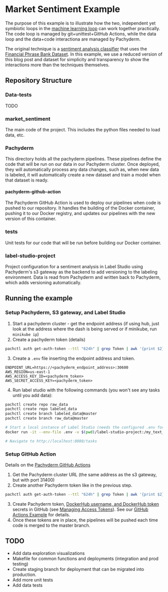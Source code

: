 # Market Sentiment Example
The purpose of this example is to illustrate how the two, independent yet symbiotic loops in the [machine learning loop](https://jimmymwhitaker.medium.com/completing-the-machine-learning-loop-e03c784eaab4) can work together practically. The code loop is managed by git+unittest+GitHub Actions, while the data loop and the data+code interactiona are managed by Pachyderm. 

The original technique is a [sentiment analysis classifier](https://github.com/yuki678/financial-phrase-bert/blob/master/SA_Model_Comparison_Finphrase.ipynb) that uses the [Financial Phrase Bank Dataset](https://www.researchgate.net/profile/Pekka_Malo/publication/251231364_FinancialPhraseBank-v10). In this example, we use a reduced version of this blog post and dataset for simplicity and transparency to show the interactions more than the techniques themselves. 

## Repository Structure

### Data-tests
TODO

### market_sentiment
The main code of the project. This includes the python files needed to load data, etc. 

### Pachyderm
This directory holds all the pachyderm pipelines. These pipelines define the code that will be run on our data in our Pachyderm cluster. Once deployed, they will automatically process any data changes, such as, when new data is labeled, it will automatically create a new dataset and train a model when that dataset is ready. 

#### **pachyderm-github-action**

The Pachyderm GitHub Action is used to deploy our pipelines when code is pushed to our repository. It handles the building of the Docker container, pushing it to our Docker registry, and updates our pipelines with the new version of this container. 

### tests
Unit tests for our code that will be run before building our Docker container. 

### label-studio-project
Project configuration for a sentiment analysis in Label Studio using Pachyderm's s3 gateway as the backend to add versioning to the labeling environment. Data is read from Pachyderm and written back to Pachyderm, which adds versioning automatically. 

## Running the example

### Setup Pachyderm, S3 gateway, and Label Studio
1. Start a pachyderm cluster - get the endpoint address (if using hub, just look at the address where the dash is being served or if minikube, run `minikube ip`)
2. Create a pachyderm token (details)
```bash
pachctl auth get-auth-token --ttl "624h" | grep Token | awk '{print $2}'
```
3. Create a `.env` file inserting the endpoint address and token. 
```
ENDPOINT_URL=https://<pachyderm_endpoint_address>:30600
AWS_REGION=us-east-1
AWS_ACCESS_KEY_ID=<pachyderm_token>
AWS_SECRET_ACCESS_KEY=<pachyderm_token>
```
4. Run label studio with the following commands (you won't see any tasks until you add data):
```bash
pachctl create repo raw_data
pachctl create repo labeled_data
pachctl create branch labeled_data@master
pachctl create branch raw_data@master

# Start a local instance of Label Studio (needs the configured .env for the Pach s3 gateway)
docker run -it --env-file .env -v $(pwd)/label-studio-project:/my_text_project -p 8080:8080 jimmywhitaker/label-studio:pach-ls0.9

# Navigate to http://localhost:8080/tasks
```

### Setup GitHub Action
Details on the [Pachyderm GitHub Actions](https://github.com/pachyderm/pachyderm-actions)
1. Get the Pachyderm cluster URL (the same address as the s3 gateway, but with port 31400)
2. Create another Pachyderm token like in the previous step.
```bash
pachctl auth get-auth-token --ttl "624h" | grep Token | awk '{print $2}'
```
3. Create Pachyderm token, [DockerHub username, and DockerHub token](https://docs.docker.com/docker-hub/access-tokens/) secrets in GitHub (see [Managing Access Tokens](https://docs.docker.com/docker-hub/access-tokens/)). See our [GitHub Actions Example](https://github.com/pachyderm/pachyderm-gha#running-this-example) for details. 
4. Once these tokens are in place, the pipelines will be pushed each time code is merged to the master branch.


## TODO

* Add data exploration visualizations
* Makefile for common functions and deployments (integration and prod testing)
* Create staging branch for deployment that can be migrated into production. 
* Add more unit tests
* Add data tests